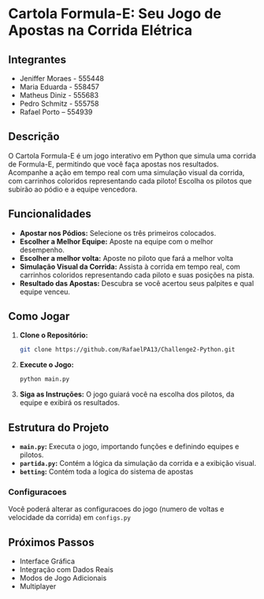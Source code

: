 # Cartola Formula-E: Seu Jogo de Apostas na Corrida Elétrica

## Integrantes

- Jeniffer Moraes - 555448
- Maria Eduarda - 558457
- Matheus Diniz - 555683
- Pedro Schmitz - 555758
- Rafael Porto – 554939

## Descrição

O Cartola Formula-E é um jogo interativo em Python que simula uma corrida de Formula-E, permitindo que você faça apostas nos resultados. Acompanhe a ação em tempo real com uma simulação visual da corrida, com carrinhos coloridos representando cada piloto! Escolha os pilotos que subirão ao pódio e a equipe vencedora.

## Funcionalidades

- **Apostar nos Pódios:** Selecione os três primeiros colocados.
- **Escolher a Melhor Equipe:** Aposte na equipe com o melhor desempenho.
- **Escolher a melhor volta:** Aposte no piloto que fará a melhor volta
- **Simulação Visual da Corrida:** Assista à corrida em tempo real, com carrinhos coloridos representando cada piloto e suas posições na pista.
- **Resultado das Apostas:** Descubra se você acertou seus palpites e qual equipe venceu.

## Como Jogar

1. **Clone o Repositório:**

   ```bash
   git clone https://github.com/RafaelPA13/Challenge2-Python.git
   ```

2. **Execute o Jogo:**

   ```bash
   python main.py
   ```

3. **Siga as Instruções:** O jogo guiará você na escolha dos pilotos, da equipe e exibirá os resultados.

## Estrutura do Projeto

- **`main.py`:** Executa o jogo, importando funções e definindo equipes e pilotos.
- **`partida.py`:** Contém a lógica da simulação da corrida e a exibição visual.
- **`betting`:** Contém toda a logica do sistema de apostas

### Configuracoes
Você poderá alterar as configuracoes do jogo (numero de voltas e velocidade da corrida) em `configs.py`


## Próximos Passos

- Interface Gráfica
- Integração com Dados Reais
- Modos de Jogo Adicionais
- Multiplayer
